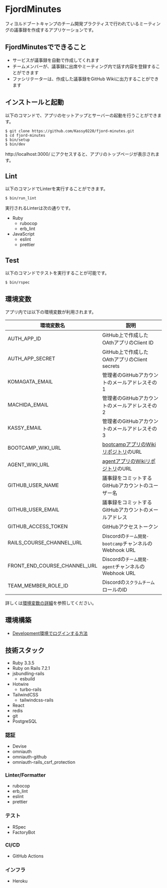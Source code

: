 # FjordMinutes
フィヨルドブートキャンプのチーム開発プラクティスで行われているミーティングの議事録を作成するアプリケーションです。

## FjordMinutesでできること
- サービスが議事録を自動で作成してくれます
- チームメンバーが、議事録に出席やミーティング内で話す内容を登録することができます
- ファシリテーターは、作成した議事録をGitHub Wikiに出力することができます

## インストールと起動
以下のコマンドで、アプリのセットアップとサーバーの起動を行うことができます。

```
$ git clone https://github.com/Kassy0220/fjord-minutes.git
$ cd fjord-minutes
$ bin/setup
$ bin/dev
```

http://localhost:3000/ にアクセスすると、アプリのトップページが表示されます。

## Lint
以下のコマンドでLinterを実行することができます。
```
$ bin/run_lint
```

実行されるLinterは次の通りです。
- Ruby
  - rubocop
  - erb_lint
- JavaScript
  - eslint
  - prettier

## Test
以下のコマンドでテストを実行することが可能です。
```
$ bin/rspec
```

## 環境変数
アプリ内では以下の環境変数が利用されます。

| 環境変数名                   | 説明                                                                    | 
| ---------------------------- |-----------------------------------------------------------------------| 
| AUTH_APP_ID                  | GitHub上で作成したOAthアプリのClient ID                                         | 
| AUTH_APP_SECRET              | GitHub上で作成したOAthアプリのClient secrets                                    | 
| KOMAGATA_EMAIL               | 管理者のGitHubアカウントのメールアドレスその1                                            | 
| MACHIDA_EMAIL                | 管理者のGitHubアカウントのメールアドレスその2                                            | 
| KASSY_EMAIL                  | 管理者のGitHubアカウントのメールアドレスその3                                            | 
| BOOTCAMP_WIKI_URL            | [bootcampアプリのWikiリポジトリ](https://github.com/fjordllc/bootcamp/wiki)のURL | 
| AGENT_WIKI_URL               | [agentアプリのWikiリポジトリ](https://github.com/fjordllc/agent/wiki)のURL      | 
| GITHUB_USER_NAME             | 議事録をコミットするGitHubアカウントのユーザー名                                           | 
| GITHUB_USER_EMAIL            | 議事録をコミットするGitHubアカウントのメールアドレス                                         | 
| GITHUB_ACCESS_TOKEN          | GitHubアクセストークン                                                        | 
| RAILS_COURSE_CHANNEL_URL     | Discordの`チーム開発-bootcamp`チャンネルのWebhook URL                             | 
| FRONT_END_COURSE_CHANNEL_URL | Discordの`チーム開発-agent`チャンネルのWebhook URL                                | 
| TEAM_MEMBER_ROLE_ID          | Discordの`スクラムチーム`ロールのID                                               | 

詳しくは[環境変数の詳細](https://github.com/Kassy0220/fjord-minutes/wiki/%E7%92%B0%E5%A2%83%E5%A4%89%E6%95%B0%E3%81%AE%E8%A9%B3%E7%B4%B0)を参照してください。

## 環境構築
- [Development環境でログインする方法](https://github.com/Kassy0220/fjord-minutes/wiki/Development%E7%92%B0%E5%A2%83%E3%81%A7%E3%83%AD%E3%82%B0%E3%82%A4%E3%83%B3%E3%81%99%E3%82%8B%E6%96%B9%E6%B3%95)

## 技術スタック
- Ruby 3.3.5
- Ruby on Rails 7.2.1
- jsbundling-rails
    - esbuild
- Hotwire
    - turbo-rails
- TailwindCSS
    - tailwindcss-rails
- React
- redis
- git
- PostgreSQL

### 認証
- Devise
- omniauth
- omniauth-github
- omniauth-rails_csrf_protection

### Linter/Formatter
- rubocop
- erb_lint
- eslint
- prettier

### テスト
- RSpec
- FactoryBot

### CI/CD
- GitHub Actions

### インフラ
- Heroku
